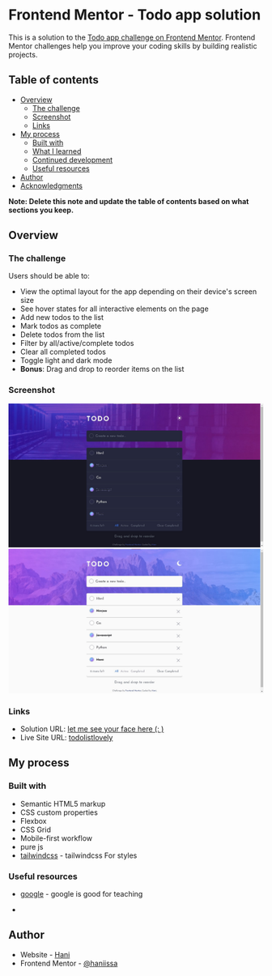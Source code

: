 # Frontend Mentor - Todo app solution

This is a solution to the [Todo app challenge on Frontend Mentor](https://www.frontendmentor.io/challenges/todo-app-Su1_KokOW). Frontend Mentor challenges help you improve your coding skills by building realistic projects.

## Table of contents

- [Overview](#overview)
  - [The challenge](#the-challenge)
  - [Screenshot](#screenshot)
  - [Links](#links)
- [My process](#my-process)
  - [Built with](#built-with)
  - [What I learned](#what-i-learned)
  - [Continued development](#continued-development)
  - [Useful resources](#useful-resources)
- [Author](#author)
- [Acknowledgments](#acknowledgments)

**Note: Delete this note and update the table of contents based on what sections you keep.**

## Overview

### The challenge

Users should be able to:

- View the optimal layout for the app depending on their device's screen size
- See hover states for all interactive elements on the page
- Add new todos to the list
- Mark todos as complete
- Delete todos from the list
- Filter by all/active/complete todos
- Clear all completed todos
- Toggle light and dark mode
- **Bonus**: Drag and drop to reorder items on the list

### Screenshot

![screen](todo1.jpg)
![screen](todo2.jpg)

### Links

- Solution URL: [let me see your face here (: )](https://www.frontendmentor.io/solutions/css-html-js-tailwindcss-7rNGWZU1r)
- Live Site URL: [todolistlovely](https://todolistlovely.netlify.app/)

## My process

### Built with

- Semantic HTML5 markup
- CSS custom properties
- Flexbox
- CSS Grid
- Mobile-first workflow
- pure js
- [tailwindcss](https://tailwindcss.com/) - tailwindcss For styles

### Useful resources

- [google](https://www.google.com) - google is good for teaching

*

## Author

- Website - [Hani](https://github.com/haniissa)
- Frontend Mentor - [@haniissa](https://www.frontendmentor.io/profile/haniissa)
